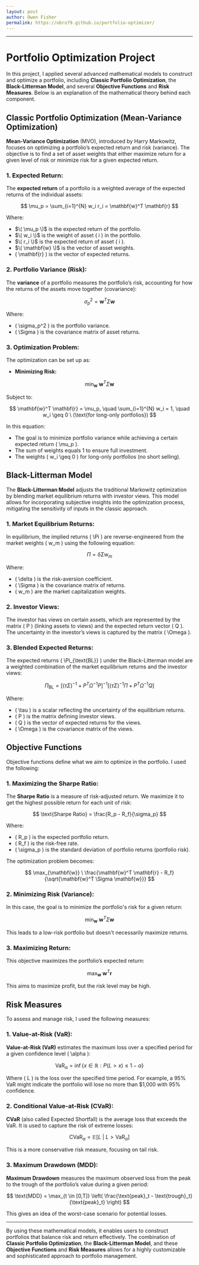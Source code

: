 ```yaml
---
layout: post
author: Owen Fisher
permalink: https://obro79.github.io/portfolio-optimizer/
---
```

<script type="text/javascript" async
  src="https://cdnjs.cloudflare.com/ajax/libs/mathjax/3.2.0/es5/tex-mml-chtml.js">
</script>
---

# Portfolio Optimization Project

In this project, I applied several advanced mathematical models to construct and optimize a portfolio, including **Classic Portfolio Optimization**, the **Black-Litterman Model**, and several **Objective Functions** and **Risk Measures**. Below is an explanation of the mathematical theory behind each component.

## Classic Portfolio Optimization (Mean-Variance Optimization)

**Mean-Variance Optimization** (MVO), introduced by Harry Markowitz, focuses on optimizing a portfolio’s expected return and risk (variance). The objective is to find a set of asset weights that either maximize return for a given level of risk or minimize risk for a given expected return.

### 1. **Expected Return:**
The **expected return** of a portfolio is a weighted average of the expected returns of the individual assets:

$$
\mu_p = \sum_{i=1}^{N} w_i r_i = \mathbf{w}^T \mathbf{r}
$$

Where:
- $\( \mu_p \)$ is the expected return of the portfolio.
- $\( w_i \)$ is the weight of asset \( i \) in the portfolio.
- $\( r_i \)$ is the expected return of asset \( i \).
- $\( \mathbf{w} \)$ is the vector of asset weights.
- \( \mathbf{r} \) is the vector of expected returns.

### 2. **Portfolio Variance (Risk):**
The **variance** of a portfolio measures the portfolio’s risk, accounting for how the returns of the assets move together (covariance):

$$
\sigma_p^2 = \mathbf{w}^T \Sigma \mathbf{w}
$$

Where:
- \( \sigma_p^2 \) is the portfolio variance.
- \( \Sigma \) is the covariance matrix of asset returns.

### 3. **Optimization Problem:**
The optimization can be set up as:

- **Minimizing Risk:**

$$
\min_{\mathbf{w}} \ \mathbf{w}^T \Sigma \mathbf{w}
$$

  Subject to:

$$
\mathbf{w}^T \mathbf{r} = \mu_p, \quad \sum_{i=1}^{N} w_i = 1, \quad w_i \geq 0 \ (\text{for long-only portfolios})
$$

In this equation:
- The goal is to minimize portfolio variance while achieving a certain expected return \( \mu_p \).
- The sum of weights equals 1 to ensure full investment.
- The weights \( w_i \geq 0 \) for long-only portfolios (no short selling).

## Black-Litterman Model

The **Black-Litterman Model** adjusts the traditional Markowitz optimization by blending market equilibrium returns with investor views. This model allows for incorporating subjective insights into the optimization process, mitigating the sensitivity of inputs in the classic approach.

### 1. **Market Equilibrium Returns:**
In equilibrium, the implied returns \( \Pi \) are reverse-engineered from the market weights \( w_m \) using the following equation:

$$
\Pi = \delta \Sigma w_m
$$

Where:
- \( \delta \) is the risk-aversion coefficient.
- \( \Sigma \) is the covariance matrix of returns.
- \( w_m \) are the market capitalization weights.

### 2. **Investor Views:**
The investor has views on certain assets, which are represented by the matrix \( P \) (linking assets to views) and the expected return vector \( Q \). The uncertainty in the investor’s views is captured by the matrix \( \Omega \).

### 3. **Blended Expected Returns:**
The expected returns \( \Pi_{\text{BL}} \) under the Black-Litterman model are a weighted combination of the market equilibrium returns and the investor views:

$$
\Pi_{\text{BL}} = \left[ (\tau \Sigma)^{-1} + P^T \Omega^{-1} P \right]^{-1} \left[ (\tau \Sigma)^{-1} \Pi + P^T \Omega^{-1} Q \right]
$$

Where:
- \( \tau \) is a scalar reflecting the uncertainty of the equilibrium returns.
- \( P \) is the matrix defining investor views.
- \( Q \) is the vector of expected returns for the views.
- \( \Omega \) is the covariance matrix of the views.

## Objective Functions

Objective functions define what we aim to optimize in the portfolio. I used the following:

### 1. **Maximizing the Sharpe Ratio:**
The **Sharpe Ratio** is a measure of risk-adjusted return. We maximize it to get the highest possible return for each unit of risk:

$$
\text{Sharpe Ratio} = \frac{R_p - R_f}{\sigma_p}
$$

Where:
- \( R_p \) is the expected portfolio return.
- \( R_f \) is the risk-free rate.
- \( \sigma_p \) is the standard deviation of portfolio returns (portfolio risk).

The optimization problem becomes:

$$
\max_{\mathbf{w}} \ \frac{\mathbf{w}^T \mathbf{r} - R_f}{\sqrt{\mathbf{w}^T \Sigma \mathbf{w}}}
$$

### 2. **Minimizing Risk (Variance):**
In this case, the goal is to minimize the portfolio's risk for a given return:

$$
\min_{\mathbf{w}} \ \mathbf{w}^T \Sigma \mathbf{w}
$$

This leads to a low-risk portfolio but doesn't necessarily maximize returns.

### 3. **Maximizing Return:**
This objective maximizes the portfolio’s expected return:

$$
\max_{\mathbf{w}} \ \mathbf{w}^T \mathbf{r}
$$

This aims to maximize profit, but the risk level may be high.

## Risk Measures

To assess and manage risk, I used the following measures:

### 1. **Value-at-Risk (VaR):**
**Value-at-Risk (VaR)** estimates the maximum loss over a specified period for a given confidence level \( \alpha \):

$$
\text{VaR}_{\alpha} = \inf \{ x \in \mathbb{R} : P(L > x) \leq 1 - \alpha \}
$$

Where \( L \) is the loss over the specified time period. For example, a 95% VaR might indicate the portfolio will lose no more than \$1,000 with 95% confidence.

### 2. **Conditional Value-at-Risk (CVaR):**
**CVaR** (also called Expected Shortfall) is the average loss that exceeds the VaR. It is used to capture the risk of extreme losses:

$$
\text{CVaR}_{\alpha} = \mathbb{E}[L \ | \ L > \text{VaR}_{\alpha}]
$$

This is a more conservative risk measure, focusing on tail risk.

### 3. **Maximum Drawdown (MDD):**
**Maximum Drawdown** measures the maximum observed loss from the peak to the trough of the portfolio’s value during a given period:

$$
\text{MDD} = \max_{t \in [0,T]} \left( \frac{\text{peak}_t - \text{trough}_t}{\text{peak}_t} \right)
$$

This gives an idea of the worst-case scenario for potential losses.

---

By using these mathematical models, it enables users to construct portfolios that balance risk and return effectively. The combination of **Classic Portfolio Optimization**, the **Black-Litterman Model**, and these **Objective Functions** and **Risk Measures** allows for a highly customizable and sophisticated approach to portfolio management.